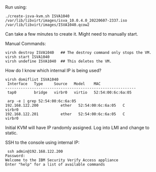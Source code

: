 Run using:

```
./create-isva-kvm.sh ISVA1040 /var/lib/libvirt/images/isva_10.0.4.0_20220607-2337.iso /var/lib/libvirt/images/ISVA1040.qcow2
```

Can take a few minutes to create it.  Might need to manually start.

Manual Commands:

```
virsh destroy ISVA1040   ## The destroy command only stops the VM.
virsh start ISVA1040
virsh undefine ISVA1040  ## This deletes the VM.
```

How do I know which internal IP is being used?

```
virsh domiflist ISVA1040
 Interface   Type     Source   Model    MAC
-----------------------------------------------------------
 tap0        bridge   virbr0   virtio   52:54:00:6c:6a:05

 arp -e | grep 52:54:00:6c:6a:05
192.168.122.200          ether   52:54:00:6c:6a:05   C                     virbr0
192.168.122.201          ether   52:54:00:6c:6a:05   C                     virbr0
```

Initial KVM will have IP randomly assigned.  Log into LMI and change to static.

SSH to the console using internal IP:
```
 ssh admin@192.168.122.200
Password:
Welcome to the IBM Security Verify Access appliance
Enter "help" for a list of available commands
```

